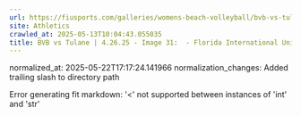 ```yaml
---
url: https://fiusports.com/galleries/womens-beach-volleyball/bvb-vs-tulane-4-26-25/image-31/358/62895/
site: Athletics
crawled_at: 2025-05-13T10:04:43.055035
title: BVB vs Tulane | 4.26.25 - Image 31:  - Florida International University
---
```

normalized_at: 2025-05-22T17:17:24.141966
normalization_changes: Added trailing slash to directory path

Error generating fit markdown: '<' not supported between instances of 'int' and 'str'